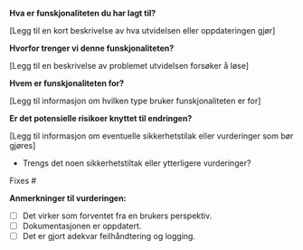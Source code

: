 **Hva er funskjonaliteten du har lagt til?**

[Legg til en kort beskrivelse av hva utvidelsen eller oppdateringen gjør]

**Hvorfor trenger vi denne funskjonaliteten?**

[Legg til en beskrivelse av problemet utvidelsen forsøker å løse]

**Hvem er funskjonaliteten for?**

[Legg til informasjon om hvilken type bruker funskjonaliteten er for]

**Er det potensielle risikoer knyttet til endringen?**

[Legg til informasjon om eventuelle sikkerhetstilak eller vurderinger som bør gjøres]

- Trengs det noen sikkerhetstiltak eller ytterligere vurderinger?

<!--

- Lukker automatisk koblet Issue når PR-en blir merget.

Bruk: "Fixes #<issue nummer>", eller "Fixes (paste link til issue)"

-->

Fixes #

**Anmerkninger til vurderingen:**

- [ ] Det virker som forventet fra en brukers perspektiv.
- [ ] Dokumentasjonen er oppdatert.
- [ ] Det er gjort adekvar feilhåndtering og logging.
